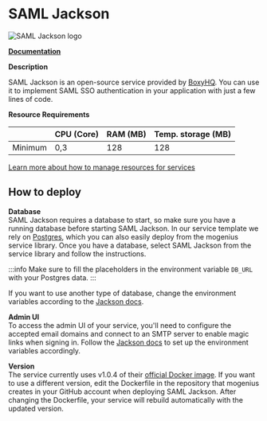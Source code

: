 ﻿# SAML Jackson

![SAML Jackson logo](https://api.mogenius.com/file/id/2d93c4d9-a322-44da-bf7b-0d7b3a6bfe9d)

**[Documentation](https://boxyhq.com/docs/jackson/overview)**  

**Description**

SAML Jackson is an open-source service provided by [BoxyHQ](https://boxyhq.com/). You can use it to implement SAML SSO authentication in your application with just a few lines of code.  

**Resource Requirements**

||CPU (Core)|RAM (MB)  |Temp. storage (MB)|
|--|--|--|--|
| Minimum | 0,3 | 128 | 128 |

[Learn more about how to manage resources for services](./../../development/resources.md)

## How to deploy  
**Database**  
SAML Jackson requires a database to start, so make sure you have a running database before starting SAML Jackson. In our service template we rely on [Postgres](../databases/postgresql.md), which you can also easily deploy from the mogenius service library. Once you have a database, select SAML Jackson from the service library and follow the instructions.

:::info
Make sure to fill the placeholders in the environment variable `DB_URL` with your Postgres data.
:::

If you want to use another type of database, change the environment variables according to the [Jackson docs](https://boxyhq.com/docs/jackson/deploy/env-variables#database-configuration).

**Admin UI**  
To access the admin UI of your service, you'll need to configure the accepted email domains and connect to an SMTP server to enable magic links when signing in. Follow the [Jackson docs](https://boxyhq.com/docs/jackson/deploy/env-variables#admin-ui-configuration) to set up the environment variables accordingly.  

**Version**  
The service currently uses v1.0.4 of their [official Docker image](https://hub.docker.com/r/boxyhq/jackson). If you want to use a different version, edit the Dockerfile in the repository that mogenius creates in your GitHub account when deploying SAML Jackson. After changing the Dockerfile, your service will rebuild automatically with the updated version.

